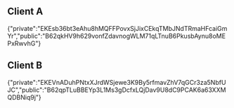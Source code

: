 ## Client A 
{"private":"EKEsb36bt3eAhu8hMQFFPovxSjJixCEkqTMbJNdTRmaHFcaiGmYr","public":"B62qkHV9h629vonfZdavnogWLM71qLTnuB6PkusbAynu8oMEPxRwvhG"}
## Client B
{"private":"EKEVnADuhPNtxXJrdWSjewe3K9By5rfmavZhV7qGCr3za5NbfUJC","public":"B62qpTLuBBEYp3L1Ms3gDcfxLQjDav9U8dC9PCAK6a63XXMQDBNiq9j"}